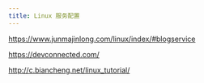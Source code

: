 ```yaml
---
title: Linux 服务配置
---
```


https://www.junmajinlong.com/linux/index/#blogservice

https://devconnected.com/

http://c.biancheng.net/linux_tutorial/